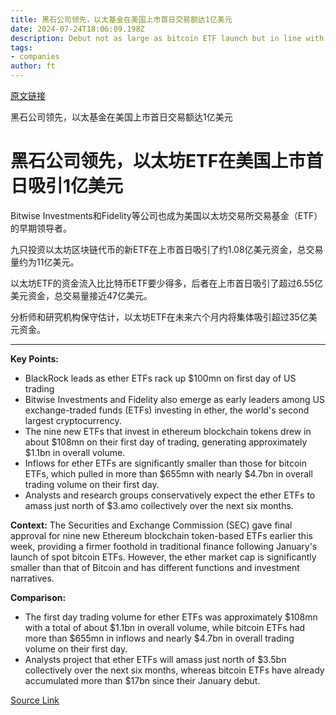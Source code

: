 ```yaml
---
title: 黑石公司领先，以太基金在美国上市首日交易额达1亿美元
date: 2024-07-24T18:06:09.198Z
description: Debut not as large as bitcoin ETF launch but in line with expectations
tags: 
- companies
author: ft
---
```


[原文链接](https://ft.com/content/8e4aef77-4ba6-4a26-91f0-912bac779f06)

黑石公司领先，以太基金在美国上市首日交易额达1亿美元

# 黑石公司领先，以太坊ETF在美国上市首日吸引1亿美元

Bitwise Investments和Fidelity等公司也成为美国以太坊交易所交易基金（ETF）的早期领导者。

九只投资以太坊区块链代币的新ETF在上市首日吸引了约1.08亿美元资金，总交易量约为11亿美元。

以太坊ETF的资金流入比比特币ETF要少得多，后者在上市首日吸引了超过6.55亿美元资金，总交易量接近47亿美元。

分析师和研究机构保守估计，以太坊ETF在未来六个月内将集体吸引超过35亿美元资金。

---

 **Key Points:**
- BlackRock leads as ether ETFs rack up $100mn on first day of US trading
- Bitwise Investments and Fidelity also emerge as early leaders among US exchange-traded funds (ETFs) investing in ether, the world's second largest cryptocurrency.
- The nine new ETFs that invest in ethereum blockchain tokens drew in about $108mn on their first day of trading, generating approximately $1.1bn in overall volume.
- Inflows for ether ETFs are significantly smaller than those for bitcoin ETFs, which pulled in more than $655mn with nearly $4.7bn in overall trading volume on their first day.
- Analysts and research groups conservatively expect the ether ETFs to amass just north of $3.amo collectively over the next six months.

**Context:**
The Securities and Exchange Commission (SEC) gave final approval for nine new Ethereum blockchain token-based ETFs earlier this week, providing a firmer foothold in traditional finance following January's launch of spot bitcoin ETFs. However, the ether market cap is significantly smaller than that of Bitcoin and has different functions and investment narratives.

**Comparison:**
- The first day trading volume for ether ETFs was approximately $108mn with a total of about $1.1bn in overall volume, while bitcoin ETFs had more than $655mn in inflows and nearly $4.7bn in overall trading volume on their first day.
- Analysts project that ether ETFs will amass just north of $3.5bn collectively over the next six months, whereas bitcoin ETFs have already accumulated more than $17bn since their January debut.

[Source Link](https://ft.com/content/8e4aef77-4ba6-4a26-91f0-912bac779f06)

